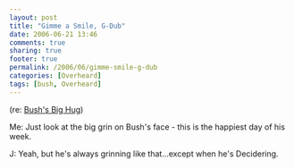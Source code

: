```yaml
---
layout: post
title: "Gimme a Smile, G-Dub"
date: 2006-06-21 13:46
comments: true
sharing: true
footer: true
permalink: /2006/06/gimme-smile-g-dub
categories: [Overheard]
tags: [bush, Overheard]
---
```

(re: <a href="http://www.wonkette.com/politics/george-w-bush/worst-student-at-merchant-marine-academy-receives-terrifying-presidential-hug-182313.php">Bush's Big Hug</a>)

Me: Just look at the big grin on Bush's face - this is the happiest day of his week.

J: Yeah, but he's always grinning like that...except when he's Decidering.
